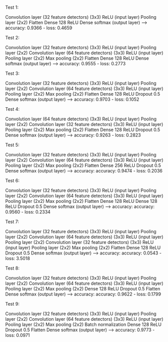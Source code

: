 Test 1:

Convolution layer (32 feature detectors) (3x3) ReLU (input layer)
Pooling layer (2x2)
Flatten
Dense 128 ReLU
Dense softmax (output layer)
--> accuracy: 0.9366 - loss: 0.4659

Test 2:

Convolution layer (32 feature detectors) (3x3) ReLU (input layer)
Pooling layer (2x2)
Convolution layer (64 feature detectors) (3x3) ReLU (input layer)
Pooling layer (2x2)
Max pooling (2x2)
Flatten
Dense 128 ReLU
Dense softmax (output layer)
--> accuracy: 0.9555 - loss: 0.2773

Test 3:

Convolution layer (32 feature detectors) (3x3) ReLU (input layer)
Pooling layer (2x2)
Convolution layer (64 feature detectors) (3x3) ReLU (input layer)
Pooling layer (2x2)
Max pooling (2x2)
Flatten
Dense 128 ReLU
Dropout 0.5
Dense softmax (output layer)
--> accuracy: 0.9703 - loss: 0.1052

Test 4:

Convolution layer (64 feature detectors) (3x3) ReLU (input layer)
Pooling layer (2x2)
Convolution layer (32 feature detectors) (3x3) ReLU (input layer)
Pooling layer (2x2)
Max pooling (2x2)
Flatten
Dense 128 ReLU
Dropout 0.5
Dense softmax (output layer)
--> accuracy: 0.9263 - loss: 0.2823

Test 5:

Convolution layer (32 feature detectors) (3x3) ReLU (input layer)
Pooling layer (2x2)
Convolution layer (64 feature detectors) (3x3) ReLU (input layer)
Pooling layer (2x2)
Max pooling (2x2)
Flatten
Dense 256 ReLU
Dropout 0.5
Dense softmax (output layer)
--> accuracy: accuracy: 0.9474 - loss: 0.2036

Test 6:

Convolution layer (32 feature detectors) (3x3) ReLU (input layer)
Pooling layer (2x2)
Convolution layer (64 feature detectors) (3x3) ReLU (input layer)
Pooling layer (2x2)
Max pooling (2x2)
Flatten
Dense 128 ReLU
Dense 128 ReLU
Dropout 0.5
Dense softmax (output layer)
--> accuracy: accuracy: 0.9560 - loss: 0.2334

Test 7:

Convolution layer (32 feature detectors) (3x3) ReLU (input layer)
Pooling layer (2x2)
Convolution layer (64 feature detectors) (3x3) ReLU (input layer)
Pooling layer (2x2)
Convolution layer (32 feature detectors) (3x3) ReLU (input layer)
Pooling layer (2x2)
Max pooling (2x2)
Flatten
Dense 128 ReLU
Dropout 0.5
Dense softmax (output layer)
--> accuracy: accuracy: 0.0543 - loss: 3.5018

Test 8:

Convolution layer (32 feature detectors) (3x3) ReLU (input layer)
Pooling layer (2x2)
Convolution layer (64 feature detectors) (3x3) ReLU (input layer)
Pooling layer (2x2)
Max pooling (2x2)
Dense 128 ReLU
Dropout 0.5
Flatten
Dense softmax (output layer)
--> accuracy: accuracy: 0.9622 - loss: 0.1799

Test 9:

Convolution layer (32 feature detectors) (3x3) ReLU (input layer)
Pooling layer (2x2)
Convolution layer (64 feature detectors) (3x3) ReLU (input layer)
Pooling layer (2x2)
Max pooling (2x2)
Batch normalization
Dense 128 ReLU
Dropout 0.5
Flatten
Dense softmax (output layer)
--> accuracy: 0.9773 - loss: 0.0971
